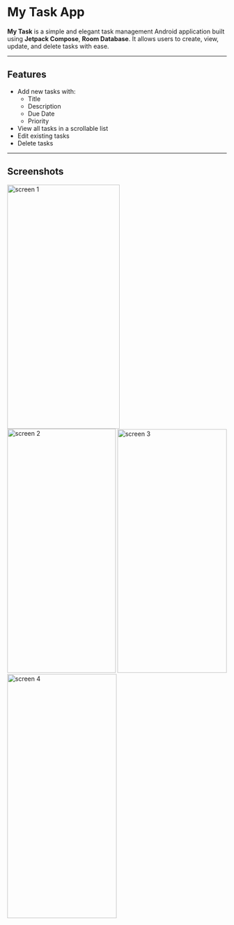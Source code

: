 #  My Task App

**My Task** is a simple and elegant task management Android application built using **Jetpack Compose**, **Room Database**. It allows users to create, view, update, and delete tasks with ease.

---

##  Features

- Add new tasks with:
  - Title
  - Description
  - Due Date
  - Priority
- View all tasks in a scrollable list
- Edit existing tasks
- Delete tasks

---

##  Screenshots

<img width="258" height="561" alt="screen 1" src="https://github.com/user-attachments/assets/30343c30-461c-4d58-be12-2721e69eb6ec" />
<img width="249" height="561" alt="screen 2" src="https://github.com/user-attachments/assets/6b3de8da-8053-4d2e-9585-103fb970cde3" />
<img width="251" height="560" alt="screen 3" src="https://github.com/user-attachments/assets/078754a5-6e54-4593-a619-72f05cd9514d" />
<img width="251" height="561" alt="screen 4" src="https://github.com/user-attachments/assets/ccfa13e3-524c-4539-8f45-1629fdc785ed" />





